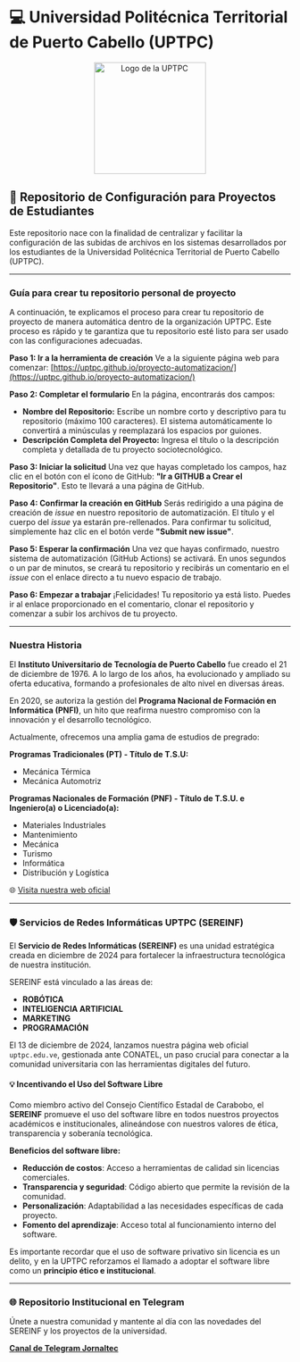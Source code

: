 <!--
**UPTPC/UPTPC** is a ✨ _special_ ✨ repository because its `README.md` (this file) appears on your GitHub profile.

Here are some ideas to get you started:

- 🔭 I’m currently working on ...
- 🌱 I’m currently learning ...
- 👯 I’m looking to collaborate on ...
- 🤔 I’m looking for help with ...
- 💬 Ask me about ...
- 📫 How to reach me: ...
- 😄 Pronouns: ...
- ⚡ Fun fact: ...
-->

# 💻 Universidad Politécnica Territorial de Puerto Cabello (UPTPC)

<p align="center">
  <a href="https://www.uptpc.edu.ve/">
    <img src="https://i.ibb.co/ZzBd0nQ1/LOGO.png" alt="Logo de la UPTPC" width="200"/>
  </a>
</p>

## 🚀 Repositorio de Configuración para Proyectos de Estudiantes

Este repositorio nace con la finalidad de centralizar y facilitar la configuración de las subidas de archivos en los sistemas desarrollados por los estudiantes de la Universidad Politécnica Territorial de Puerto Cabello (UPTPC).

---

### Guía para crear tu repositorio personal de proyecto

A continuación, te explicamos el proceso para crear tu repositorio de proyecto de manera automática dentro de la organización UPTPC. Este proceso es rápido y te garantiza que tu repositorio esté listo para ser usado con las configuraciones adecuadas.

**Paso 1: Ir a la herramienta de creación**
Ve a la siguiente página web para comenzar:
[https://uptpc.github.io/proyecto-automatizacion/](https://uptpc.github.io/proyecto-automatizacion/)

**Paso 2: Completar el formulario**
En la página, encontrarás dos campos:
* **Nombre del Repositorio:** Escribe un nombre corto y descriptivo para tu repositorio (máximo 100 caracteres). El sistema automáticamente lo convertirá a minúsculas y reemplazará los espacios por guiones.
* **Descripción Completa del Proyecto:** Ingresa el título o la descripción completa y detallada de tu proyecto sociotecnológico.

**Paso 3: Iniciar la solicitud**
Una vez que hayas completado los campos, haz clic en el botón con el ícono de GitHub: **"Ir a GITHUB a Crear el Repositorio"**. Esto te llevará a una página de GitHub.

**Paso 4: Confirmar la creación en GitHub**
Serás redirigido a una página de creación de *issue* en nuestro repositorio de automatización. El título y el cuerpo del *issue* ya estarán pre-rellenados. Para confirmar tu solicitud, simplemente haz clic en el botón verde **"Submit new issue"**.

**Paso 5: Esperar la confirmación**
Una vez que hayas confirmado, nuestro sistema de automatización (GitHub Actions) se activará. En unos segundos o un par de minutos, se creará tu repositorio y recibirás un comentario en el *issue* con el enlace directo a tu nuevo espacio de trabajo.

**Paso 6: Empezar a trabajar**
¡Felicidades! Tu repositorio ya está listo. Puedes ir al enlace proporcionado en el comentario, clonar el repositorio y comenzar a subir los archivos de tu proyecto.

---

### Nuestra Historia

El **Instituto Universitario de Tecnología de Puerto Cabello** fue creado el 21 de diciembre de 1976. A lo largo de los años, ha evolucionado y ampliado su oferta educativa, formando a profesionales de alto nivel en diversas áreas.

En 2020, se autoriza la gestión del **Programa Nacional de Formación en Informática (PNFI)**, un hito que reafirma nuestro compromiso con la innovación y el desarrollo tecnológico.

Actualmente, ofrecemos una amplia gama de estudios de pregrado:

**Programas Tradicionales (PT) - Título de T.S.U:**
* Mecánica Térmica
* Mecánica Automotriz

**Programas Nacionales de Formación (PNF) - Título de T.S.U. e Ingeniero(a) o Licenciado(a):**
* Materiales Industriales
* Mantenimiento
* Mecánica
* Turismo
* Informática
* Distribución y Logística

🌐 [Visita nuestra web oficial](https://www.uptpc.edu.ve/)

---

### 🛡️ Servicios de Redes Informáticas UPTPC (SEREINF)

El **Servicio de Redes Informáticas (SEREINF)** es una unidad estratégica creada en diciembre de 2024 para fortalecer la infraestructura tecnológica de nuestra institución.

SEREINF está vinculado a las áreas de:
* **ROBÓTICA**
* **INTELIGENCIA ARTIFICIAL**
* **MARKETING**
* **PROGRAMACIÓN**

El 13 de diciembre de 2024, lanzamos nuestra página web oficial `uptpc.edu.ve`, gestionada ante CONATEL, un paso crucial para conectar a la comunidad universitaria con las herramientas digitales del futuro.

#### 💡 Incentivando el Uso del Software Libre

Como miembro activo del Consejo Científico Estadal de Carabobo, el **SEREINF** promueve el uso del software libre en todos nuestros proyectos académicos e institucionales, alineándose con nuestros valores de ética, transparencia y soberanía tecnológica.

**Beneficios del software libre:**
* **Reducción de costos**: Acceso a herramientas de calidad sin licencias comerciales.
* **Transparencia y seguridad**: Código abierto que permite la revisión de la comunidad.
* **Personalización**: Adaptabilidad a las necesidades específicas de cada proyecto.
* **Fomento del aprendizaje**: Acceso total al funcionamiento interno del software.

Es importante recordar que el uso de software privativo sin licencia es un delito, y en la UPTPC reforzamos el llamado a adoptar el software libre como un **principio ético e institucional**.

---

### 🌐 Repositorio Institucional en Telegram
Únete a nuestra comunidad y mantente al día con las novedades del SEREINF y los proyectos de la universidad.

[**Canal de Telegram Jornaltec**](https://t.me/jornaltec)
